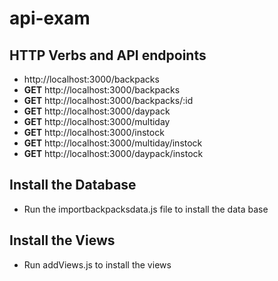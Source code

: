 # api-exam

## HTTP Verbs and API endpoints

* http://localhost:3000/backpacks
* **GET** http://localhost:3000/backpacks
* **GET** http://localhost:3000/backpacks/:id
* **GET** http://localhost:3000/daypack 
* **GET** http://localhost:3000/multiday
* **GET** http://localhost:3000/instock 
* **GET** http://localhost:3000/multiday/instock
* **GET** http://localhost:3000/daypack/instock 

## Install the Database

* Run the importbackpacksdata.js file to install the data base

## Install the Views

* Run addViews.js to install the views 

